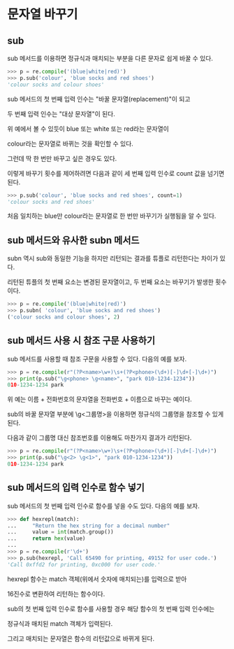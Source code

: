 # 문자열 바꾸기

## sub

sub 메서드를 이용하면 정규식과 매치되는 부분을 다른 문자로 쉽게 바꿀 수 있다.

```py
>>> p = re.compile('(blue|white|red)')
>>> p.sub('colour', 'blue socks and red shoes')
'colour socks and colour shoes'
```
sub 메서드의 첫 번째 입력 인수는 "바꿀 문자열(replacement)"이 되고

두 번째 입력 인수는 "대상 문자열"이 된다. 

위 예에서 볼 수 있듯이 blue 또는 white 또는 red라는 문자열이 

colour라는 문자열로 바뀌는 것을 확인할 수 있다.

그런데 딱 한 번만 바꾸고 싶은 경우도 있다. 

이렇게 바꾸기 횟수를 제어하려면 다음과 같이 세 번째 입력 인수로 count 값을 넘기면 된다.

```py
>>> p.sub('colour', 'blue socks and red shoes', count=1)
'colour socks and red shoes'
```
처음 일치하는 blue만 colour라는 문자열로 한 번만 바꾸기가 실행됨을 알 수 있다.

## sub 메서드와 유사한 subn 메서드

subn 역시 sub와 동일한 기능을 하지만 리턴되는 결과를 튜플로 리턴한다는 차이가 있다. 

리턴된 튜플의 첫 번째 요소는 변경된 문자열이고, 두 번째 요소는 바꾸기가 발생한 횟수이다.

```py
>>> p = re.compile('(blue|white|red)')
>>> p.subn( 'colour', 'blue socks and red shoes')
('colour socks and colour shoes', 2)
```

## sub 메서드 사용 시 참조 구문 사용하기

sub 메서드를 사용할 때 참조 구문을 사용할 수 있다. 다음의 예를 보자.

```py
>>> p = re.compile(r"(?P<name>\w+)\s+(?P<phone>(\d+)[-]\d+[-]\d+)")
>>> print(p.sub("\g<phone> \g<name>", "park 010-1234-1234"))
010-1234-1234 park
```
위 예는 이름 + 전화번호의 문자열을 전화번호 + 이름으로 바꾸는 예이다. 

sub의 바꿀 문자열 부분에 \g<그룹명>을 이용하면 정규식의 그룹명을 참조할 수 있게된다.

다음과 같이 그룹명 대신 참조번호를 이용해도 마찬가지 결과가 리턴된다.

```py
>>> p = re.compile(r"(?P<name>\w+)\s+(?P<phone>(\d+)[-]\d+[-]\d+)")
>>> print(p.sub("\g<2> \g<1>", "park 010-1234-1234"))
010-1234-1234 park
```

## sub 메서드의 입력 인수로 함수 넣기

sub 메서드의 첫 번째 입력 인수로 함수를 넣을 수도 있다. 다음의 예를 보자.

```py
>>> def hexrepl(match):
...     "Return the hex string for a decimal number"
...     value = int(match.group())
...     return hex(value)
...
>>> p = re.compile(r'\d+')
>>> p.sub(hexrepl, 'Call 65490 for printing, 49152 for user code.')
'Call 0xffd2 for printing, 0xc000 for user code.'
```
hexrepl 함수는 match 객체(위에서 숫자에 매치되는)를 입력으로 받아

16진수로 변환하여 리턴하는 함수이다.

sub의 첫 번째 입력 인수로 함수를 사용할 경우 해당 함수의 첫 번째 입력 인수에는

정규식과 매치된 match 객체가 입력된다.

그리고 매치되는 문자열은 함수의 리턴값으로 바뀌게 된다.
